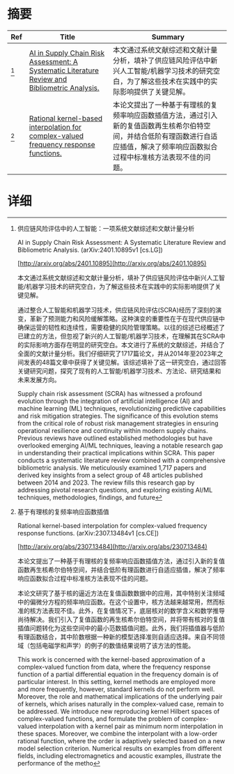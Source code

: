 # 摘要

| Ref | Title | Summary |
| --- | --- | --- |
| [^1] | [AI in Supply Chain Risk Assessment: A Systematic Literature Review and Bibliometric Analysis.](http://arxiv.org/abs/2401.10895) | 本文通过系统文献综述和文献计量分析，填补了供应链风险评估中新兴人工智能/机器学习技术的研究空白，为了解这些技术在实践中的实际影响提供了关键见解。 |
| [^2] | [Rational kernel-based interpolation for complex-valued frequency response functions.](http://arxiv.org/abs/2307.13484) | 本论文提出了一种基于有理核的复频率响应函数插值方法，通过引入新的复值函数再生核希尔伯特空间，并结合低阶有理函数进行自适应插值，解决了频率响应函数拟合过程中标准核方法表现不佳的问题。 |

# 详细

[^1]: 供应链风险评估中的人工智能：一项系统文献综述和文献计量分析

    AI in Supply Chain Risk Assessment: A Systematic Literature Review and Bibliometric Analysis. (arXiv:2401.10895v1 [cs.LG])

    [http://arxiv.org/abs/2401.10895](http://arxiv.org/abs/2401.10895)

    本文通过系统文献综述和文献计量分析，填补了供应链风险评估中新兴人工智能/机器学习技术的研究空白，为了解这些技术在实践中的实际影响提供了关键见解。

    

    通过整合人工智能和机器学习技术，供应链风险评估(SCRA)经历了深刻的演变，革新了预测能力和风险缓解策略。这种演变的重要性在于在现代供应链中确保运营的韧性和连续性，需要稳健的风险管理策略。以往的综述已经概述了已建立的方法，但忽视了新兴的人工智能/机器学习技术，在理解其在SCRA中的实际影响方面存在明显的研究空白。本文进行了系统的文献综述，并结合了全面的文献计量分析。我们仔细研究了1717篇论文，并从2014年至2023年之间发表的48篇文章中获得了关键见解。该综述填补了这一研究空白，通过回答关键研究问题，探究了现有的人工智能/机器学习技术、方法论、研究结果和未来发展方向。

    Supply chain risk assessment (SCRA) has witnessed a profound evolution through the integration of artificial intelligence (AI) and machine learning (ML) techniques, revolutionizing predictive capabilities and risk mitigation strategies. The significance of this evolution stems from the critical role of robust risk management strategies in ensuring operational resilience and continuity within modern supply chains. Previous reviews have outlined established methodologies but have overlooked emerging AI/ML techniques, leaving a notable research gap in understanding their practical implications within SCRA. This paper conducts a systematic literature review combined with a comprehensive bibliometric analysis. We meticulously examined 1,717 papers and derived key insights from a select group of 48 articles published between 2014 and 2023. The review fills this research gap by addressing pivotal research questions, and exploring existing AI/ML techniques, methodologies, findings, and future 
    
[^2]: 基于有理核的复频率响应函数插值

    Rational kernel-based interpolation for complex-valued frequency response functions. (arXiv:2307.13484v1 [cs.CE])

    [http://arxiv.org/abs/2307.13484](http://arxiv.org/abs/2307.13484)

    本论文提出了一种基于有理核的复频率响应函数插值方法，通过引入新的复值函数再生核希尔伯特空间，并结合低阶有理函数进行自适应插值，解决了频率响应函数拟合过程中标准核方法表现不佳的问题。

    

    本论文研究了基于核的逼近方法在复值函数数据中的应用，其中特别关注频域中的偏微分方程的频率响应函数。在这个设置中，核方法越来越常用，然而标准的核方法表现不佳。此外，在复值情况下，底层核对的数学含义和数学推导尚待解决。我们引入了复值函数的再生核希尔伯特空间，并将带有核对的复值插值问题转化为这些空间中的最小范数插值问题。此外，我们将插值器与低阶有理函数结合，其中阶数根据一种新的模型选择准则自适应选择。来自不同领域（包括电磁学和声学）的例子的数值结果说明了该方法的性能。

    This work is concerned with the kernel-based approximation of a complex-valued function from data, where the frequency response function of a partial differential equation in the frequency domain is of particular interest. In this setting, kernel methods are employed more and more frequently, however, standard kernels do not perform well. Moreover, the role and mathematical implications of the underlying pair of kernels, which arises naturally in the complex-valued case, remain to be addressed. We introduce new reproducing kernel Hilbert spaces of complex-valued functions, and formulate the problem of complex-valued interpolation with a kernel pair as minimum norm interpolation in these spaces. Moreover, we combine the interpolant with a low-order rational function, where the order is adaptively selected based on a new model selection criterion. Numerical results on examples from different fields, including electromagnetics and acoustic examples, illustrate the performance of the metho
    

